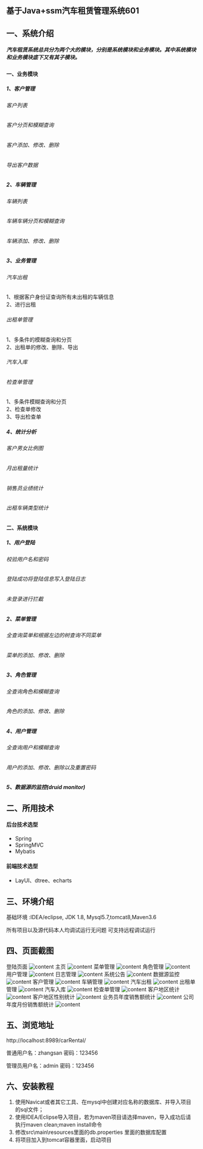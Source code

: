 ## 基于Java+ssm汽车租赁管理系统601

## 一、系统介绍

##### 汽车租赁系统总共分为两个大的模块，分别是系统模块和业务模块。其中系统模块和业务模块底下又有其子模块。

#### 一、业务模块

##### 1、客户管理

###### 客户列表

###### 客户分页和模糊查询

###### 客户添加、修改、删除

###### 导出客户数据

##### 2、车辆管理

###### 车辆列表

###### 车辆车辆分页和模糊查询

###### 车辆添加、修改、删除

##### 3、业务管理

###### 汽车出租

1、根据客户身份证查询所有未出租的车辆信息  
2、进行出租

###### 出租单管理

1、多条件的模糊查询和分页  
2、出租单的修改、删除、导出

###### 汽车入库

###### 检查单管理

1、多条件模糊查询和分页  
2、检查单修改  
3、导出检查单

##### 4、统计分析

###### 客户男女比例图

###### 月出租量统计

###### 销售员业绩统计

###### 出租车辆类型统计

#### 二、系统模块

##### 1、用户登陆

###### 校验用户名和密码

###### 登陆成功将登陆信息写入登陆日志

###### 未登录进行拦截

##### 2、菜单管理

###### 全查询菜单和根据左边的树查询不同菜单

###### 菜单的添加、修改、删除

##### 3、角色管理

###### 全查询角色和模糊查询

###### 角色的添加、修改、删除

##### 4、用户管理

###### 全查询用户和模糊查询

###### 用户的添加、修改、删除以及重置密码

##### 5、数据源的监控(druid monitor)

## 二、所用技术

#### 后台技术选型

* Spring
* SpringMVC
* Mybatis

#### 前端技术选型

* LayUI、dtree、echarts


## 三、环境介绍

基础环境 :IDEA/eclipse, JDK 1.8, Mysql5.7,tomcat8,Maven3.6

所有项目以及源代码本人均调试运行无问题 可支持远程调试运行

## 四、页面截图

登陆页面
![content](./picture/login.PNG)
主页
![content](./picture/index.PNG)
菜单管理
![content](./picture/menu.PNG)
角色管理
![content](./picture/角色管理.PNG)
用户管理
![content](./picture/用户管理.PNG)
日志管理
![content](./picture/日志管理.PNG)
系统公告
![content](./picture/系统公告.PNG)
数据源监控
![content](./picture/数据源监控.PNG)
客户管理
![content](./picture/客户管理.PNG)
车辆管理
![content](./picture/车辆管理.PNG)
汽车出租
![content](./picture/汽车出租.PNG)
出租单管理
![content](./picture/出租单管理.PNG)
汽车入库
![content](./picture/汽车入库.PNG)
检查单管理
![content](./picture/检查单管理.PNG)
客户地区统计
![content](./picture/客户地区统计.PNG)
客户地区性别统计
![content](./picture/客户地区性别统计.PNG)
业务员年度销售额统计
![content](./picture/业务员年度销售额统计.PNG)
公司年度月份销售额统计
![content](./picture/公司年度月份销售额统计.PNG)

## 五、浏览地址

http://localhost:8989/carRental/

普通用户名：zhangsan    密码：123456

管理员用户名：admin    密码：123456

## 六、安装教程

1. 使用Navicat或者其它工具、在mysql中创建对应名称的数据库、并导入项目的sql文件；
2. 使用IDEA/Eclipse导入项目，若为maven项目请选择maven，导入成功后请执行maven clean;maven install命令
3. 修改src\main\resources里面的db.properties 里面的数据库配置
4. 将项目加入到tomcat容器里面，启动项目 
